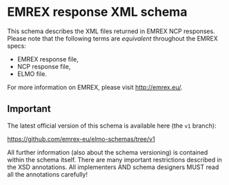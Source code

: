 EMREX response XML schema
=========================

This schema describes the XML files returned in EMREX NCP responses. Please
note that the following terms are *equivalent* throughout the EMREX specs:

- EMREX response file,
- NCP response file,
- ELMO file.

For more information on EMREX, please visit http://emrex.eu/.


Important
---------

The latest official version of this schema is available here (the `v1` branch):

https://github.com/emrex-eu/elmo-schemas/tree/v1

All further information (also about the schema versioning) is contained within
the schema itself. There are many important restrictions described in the
XSD annotations. All implementers AND schema designers MUST read all the
annotations carefully!
